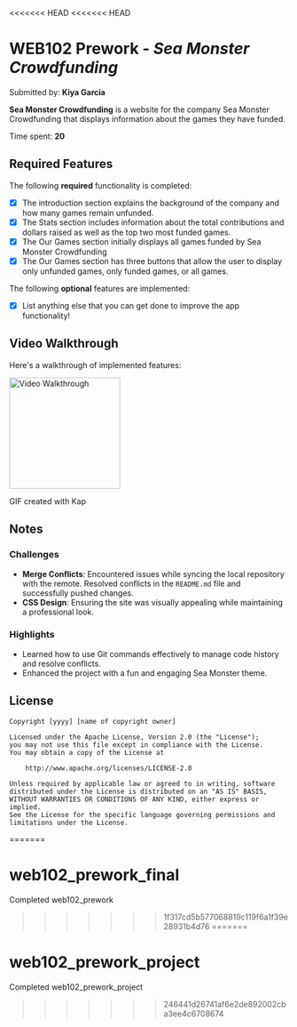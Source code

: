 <<<<<<< HEAD
<<<<<<< HEAD

# WEB102 Prework - *Sea Monster Crowdfunding*

Submitted by: **Kiya Garcia**

**Sea Monster Crowdfunding** is a website for the company Sea Monster Crowdfunding that displays information about the games they have funded.

Time spent: **20**


## Required Features

The following **required** functionality is completed:

* [x] The introduction section explains the background of the company and how many games remain unfunded.
* [x] The Stats section includes information about the total contributions and dollars raised as well as the top two most funded games.
* [x] The Our Games section initially displays all games funded by Sea Monster Crowdfunding
* [x] The Our Games section has three buttons that allow the user to display only unfunded games, only funded games, or all games.

The following **optional** features are implemented:

* [x] List anything else that you can get done to improve the app functionality!

## Video Walkthrough

Here's a walkthrough of implemented features:

<img src='video_walkthrough.mp4' title='Video Walkthrough' height='200' width='200' alt='Video Walkthrough' />

<!-- Replace this with whatever GIF tool you used! -->
GIF created with Kap  
<!-- Recommended tools:
[Kap](https://getkap.co/) for macOS
[ScreenToGif](https://www.screentogif.com/) for Windows
[peek](https://github.com/phw/peek) for Linux. -->

## Notes

### Challenges
- **Merge Conflicts**: Encountered issues while syncing the local repository with the remote. Resolved conflicts in the `README.md` file and successfully pushed changes.
- **CSS Design**: Ensuring the site was visually appealing while maintaining a professional look.

### Highlights
- Learned how to use Git commands effectively to manage code history and resolve conflicts.
- Enhanced the project with a fun and engaging Sea Monster theme.


## License

    Copyright [yyyy] [name of copyright owner]

    Licensed under the Apache License, Version 2.0 (the "License");
    you may not use this file except in compliance with the License.
    You may obtain a copy of the License at

        http://www.apache.org/licenses/LICENSE-2.0

    Unless required by applicable law or agreed to in writing, software
    distributed under the License is distributed on an "AS IS" BASIS,
    WITHOUT WARRANTIES OR CONDITIONS OF ANY KIND, either express or implied.
    See the License for the specific language governing permissions and
    limitations under the License.
=======
# web102_prework_final
Completed web102_prework
>>>>>>> 1f317cd5b577068819c119f6a1f39e28931b4d76
=======
# web102_prework_project
Completed web102_prework_project
>>>>>>> 246441d26741af6e2de892002cba3ee4c6708674
